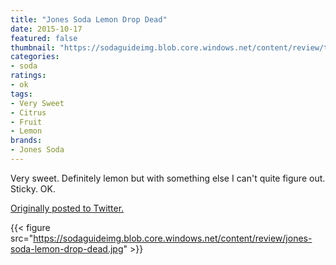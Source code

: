 ```yaml
---
title: "Jones Soda Lemon Drop Dead"
date: 2015-10-17
featured: false
thumbnail: "https://sodaguideimg.blob.core.windows.net/content/review/thumbs/jones-soda-lemon-drop-dead.jpg"
categories:
- soda
ratings:
- ok
tags:
- Very Sweet
- Citrus
- Fruit
- Lemon
brands:
- Jones Soda
---
```


Very sweet. Definitely lemon but with something else I can't quite figure out. Sticky. OK. 

[Originally posted to Twitter.](https://twitter.com/Cavorter/status/655552665150091264)

{{< figure src="https://sodaguideimg.blob.core.windows.net/content/review/jones-soda-lemon-drop-dead.jpg" >}}
